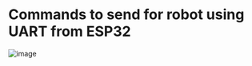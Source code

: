 # Commands to send for robot using UART from ESP32

![image](https://user-images.githubusercontent.com/49749622/180938294-81ad4036-d953-4b77-ba27-e7579ec06fb2.png)
